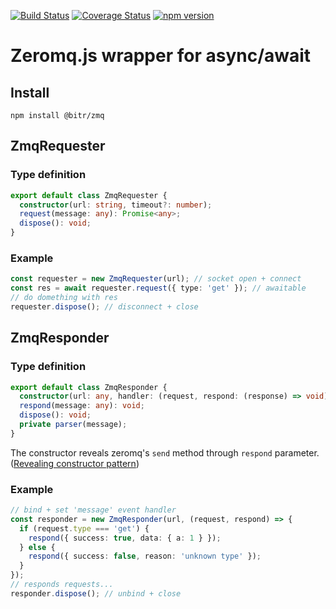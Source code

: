 [![Build Status](https://travis-ci.org/bitrinjani/zmq.svg?branch=master)](https://travis-ci.org/bitrinjani/zmq) [![Coverage Status](https://coveralls.io/repos/github/bitrinjani/zmq/badge.svg?branch=master&i=2)](https://coveralls.io/github/bitrinjani/zmq?branch=master) [![npm version](https://badge.fury.io/js/%40bitr%2Fzmq.svg)](https://badge.fury.io/js/%40bitr%2Fzmq)

# Zeromq.js wrapper for async/await

## Install

```
npm install @bitr/zmq
```

## ZmqRequester

### Type definition

```typescript
export default class ZmqRequester {
  constructor(url: string, timeout?: number);
  request(message: any): Promise<any>;
  dispose(): void;
}
```

### Example

```typescript
const requester = new ZmqRequester(url); // socket open + connect
const res = await requester.request({ type: 'get' }); // awaitable
// do domething with res
requester.dispose(); // disconnect + close
```

## ZmqResponder

### Type definition

```typescript
export default class ZmqResponder {
  constructor(url: any, handler: (request, respond: (response) => void) => void);
  respond(message: any): void;
  dispose(): void;
  private parser(message);
}
```

The constructor reveals zeromq's `send` method through `respond` parameter. ([Revealing constructor pattern](https://blog.domenic.me/the-revealing-constructor-pattern/))

### Example

```typescript
// bind + set 'message' event handler
const responder = new ZmqResponder(url, (request, respond) => {
  if (request.type === 'get') {
    respond({ success: true, data: { a: 1 } });
  } else {
    respond({ success: false, reason: 'unknown type' });
  }
});
// responds requests...
responder.dispose(); // unbind + close
```
